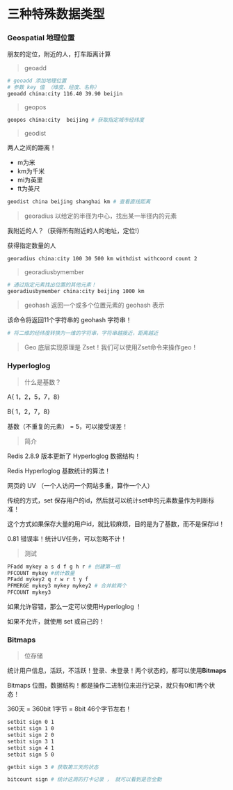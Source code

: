 # 三种特殊数据类型

### Geospatial 地理位置 

朋友的定位，附近的人，打车距离计算

> geoadd

```bash
# geoadd 添加地理位置
# 参数 key 值 （维度、经度、名称）
geoadd china:city 116.40 39.90 beijin
```



> geopos

~~~bash
geopos china:city  beijing # 获取指定城市经纬度
~~~

> geodist

两人之间的距离！

- m为米
- km为千米
- mi为英里
- ft为英尺

~~~bash
geodist china beijing shanghai km # 查看直线距离
~~~



> georadius 以给定的半径为中心，找出某一半径内的元素

我附近的人？（获得所有附近的人的地址，定位!）

获得指定数量的人

```bash
georadius china:city 100 30 500 km withdist withcoord count 2
```



> georadiusbymember

```bash
# 通过指定元素找出位置的其他元素！
georadiusbymember china:city beijing 1000 km
```



> geohash 返回一个或多个位置元素的 geohash 表示

该命令将返回11个字符串的 geohash 字符串！

```bash
# 将二维的经纬度转换为一维的字符串，字符串越接近，距离越近
```

> Geo 底层实现原理是 Zset！我们可以使用Zset命令来操作geo！







### Hyperloglog

> 什么是基数？

A{ 1，2，5，7，8}

B{ 1，2，7，8}

基数（不重复的元素） = 5，可以接受误差！

> 简介

Redis 2.8.9 版本更新了 Hyperloglog 数据结构！

Redis Hyperloglog 基数统计的算法！

网页的 UV （一个人访问一个网站多重，算作一个人）

传统的方式，set 保存用户的id，然后就可以统计set中的元素数量作为判断标准！

这个方式如果保存大量的用户id，就比较麻烦，目的是为了基数，而不是保存id！

0.81 错误率！统计UV任务，可以忽略不计！

> 测试

```bash
PFadd mykey a s d f g h r # 创建第一组
PFCOUNT mykey #统计数量
PFadd mykey2 q r w r t y f
PFMERGE mykey3 mykey mykey2 # 合并前两个
PFCOUNT mykey3
```



如果允许容错，那么一定可以使用Hyperloglog ！

如果不允许，就使用 set 或自己的！





### Bitmaps

> 位存储

统计用户信息，活跃，不活跃！登录、未登录！两个状态的，都可以使用**Bitmaps**

Bitmaps 位图，数据结构！都是操作二进制位来进行记录，就只有0和1两个状态！

360天 = 360bit 1字节 = 8bit 46个字节左右！

```bash
setbit sign 0 1
setbit sign 1 0
setbit sign 2 0
setbit sign 3 1
setbit sign 4 1
setbit sign 5 0

getbit sign 3 # 获取第三天的状态

bitcount sign # 统计这周的打卡记录 ， 就可以看到是否全勤
```













